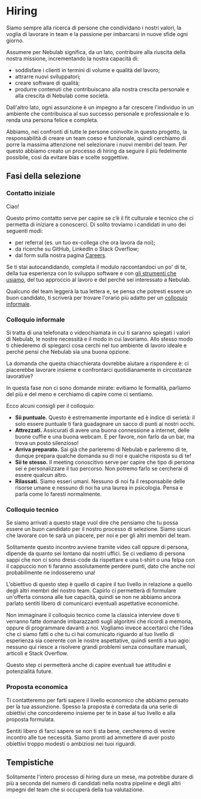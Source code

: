 # Hiring

Siamo sempre alla ricerca di persone che condividano i nostri valori, la voglia di lavorare in team 
e la passione per imbarcarsi in nuove sfide ogni giorno.

Assumere per Nebulab significa, da un lato, contribuire alla riuscita della nostra missione,
incrementando la nostra capacità di:

- soddisfare i clienti in termini di volume e qualità del lavoro; 
- attrarre nuovi sviluppatori;
- creare software di qualità;
- produrre contenuti che contribuiscano alla nostra crescita personale e alla crescita di Nebulab
  come società.

Dall'altro lato, ogni assunzione è un impegno a far crescere l'individuo in un ambiente che
contribuisca al suo successo personale e professionale e lo renda una persona felice e completa.

Abbiamo, nei confronti di tutte le persone coinvolte in questo progetto, la responsabilità di creare
un team coeso e funzionale, quindi cerchiamo di porre la massima attenzione nel selezionare i nuovi
membri del team. Per questo abbiamo creato un processo di hiring da seguire il più fedelmente
possibile, così da evitare bias e scelte soggettive.

## Fasi della selezione

### Contatto iniziale

Ciao! 

Questo primo contatto serve per capire se c’è il fit culturale e tecnico che ci permetta di 
iniziare a conoscerci. Di solito troviamo i candidati in uno dei seguenti modi:

- per referral (es. un tuo ex-collega che ora lavora da noi);
- da ricerche su GitHub, LinkedIn o Stack Overflow;
- dal form sulla nostra pagina [Careers](https://nebulab.it/careers/).

Se ti stai autocandidando, completa il modulo raccontandoci un po' di te, della tua esperienza con
lo sviluppo software e con [gli strumenti che usiamo](https://nebulab.it/tools/), del tuo approccio 
al lavoro e del perché sei interessato a Nebulab.

Qualcuno del team leggerà la tua lettera e, se pensa che potresti essere un buon candidato, ti 
scriverà per trovare l'orario più adatto per un [colloquio informale](#colloquio-informale).

### Colloquio informale

Si tratta di una telefonata o videochiamata in cui ti saranno spiegati i valori di Nebulab, le 
nostre necessità e il modo in cui lavoriamo. Allo stesso modo ti chiederemo di spiegarci cosa cerchi
nel tuo ambiente di lavoro ideale e perché pensi che Nebulab sia una buona opzione.

La domanda che questa chiacchierata dovrebbe aiutare a rispondere è: ci piacerebbe lavorare insieme 
e confrontarci quotidianamente in circostanze lavorative?

In questa fase non ci sono domande mirate: evitiamo le formalità, parliamo del più e del meno e
cerchiamo di capire come ci sentiamo.

Ecco alcuni consigli per il colloquio:

* **Sii puntuale.** Questo è estremamente importante ed è indice di serietà: il solo essere puntuale 
  ti farà guadagnare un sacco di punti ai nostri occhi.
* **Attrezzati.** Assicurati di avere una buona connessione a internet, delle buone cuffie e una 
  buona webcam. E per favore, non farlo da un bar, ma trova un posto silenzioso!
* **Arriva preparato.** Sai già che parleremo di Nebulab e parleremo di te, dunque prepara qualche 
  domanda su di noi e qualche risposta su di te!
* **Sii te stesso.** Il meeting conoscitivo serve per capire che tipo di persona sei e 
  personalizzare il tuo percorso. Non potremo farlo se cercherai di essere qualcun altro.
* **Rilassati.** Siamo esseri umani. Nessuno di noi fa il responsabile delle risorse umane e nessuno 
  di noi ha una laurea in psicologia. Pensa e parla come lo faresti normalmente.

### Colloquio tecnico

Se siamo arrivati a questo stage vuol dire che pensiamo che tu possa essere un buon candidato per 
il nostro processo di selezione. Siamo sicuri che lavorare con te sarà un piacere, per noi e per gli 
altri membri del team. 

Solitamente questo incontro avviene tramite video call oppure di persona, dipende da quanto sei 
lontano dai nostri uffici. Se ci vediamo di persona sappi che non ci sono dress-code da rispettare
e una t-shirt o una felpa con il cappuccio non ti faranno assolutamente perdere punti, dato che 
anche noi probabilmente ne indosseremo una!

L’obiettivo di questo step è quello di capire il tuo livello in relazione a quello degli altri 
membri del nostro team. Capirlo ci permetterà di formulare un'offerta consona alle tue capacità,
quindi se non ne abbiamo ancora parlato sentiti libero di comunicarci eventuali aspettative
economiche.

Non immaginare il colloquio tecnico come la classica interview dove ti verranno fatte domande 
imbarazzanti sugli algoritmi che ricordi a memoria, oppure di programmare davanti a noi. Vogliamo 
invece accertarci che l’idea che ci siamo fatti o che tu ci hai comunicato riguardo al tuo livello 
di esperienza sia coerente con le nostre aspettative, quindi sentiti a tuo agio: nessuno qui riesce
a risolvere grandi problemi senza consultare manuali, articoli e Stack Overflow.

Questo step ci permetterà anche di capire eventuali tue attitudini e potenzialità future.

### Proposta economica

Ti contatteremo per farti sapere il livello economico che abbiamo pensato per la tua assunzione. 
Spesso la proposta è corredata da una serie di obiettivi che concorderemo insieme per te in base al
tuo livello e alla proposta formulata.

Sentiti libero di farci sapere se non ti sta bene, cercheremo di venire incontro alle tue necessità. 
Siamo pronti ad ammettere di aver posto obiettivi troppo modesti o ambiziosi nei tuoi riguardi.

## Tempistiche

Solitamente l'intero processo di hiring dura un mese, ma potrebbe durare di più a seconda del numero
di candidati nella nostra pipeline e degli altri impegni del team che si occuperà della tua 
valutazione.
